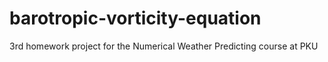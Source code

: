 # barotropic-vorticity-equation
3rd homework project for the Numerical Weather Predicting course at PKU
